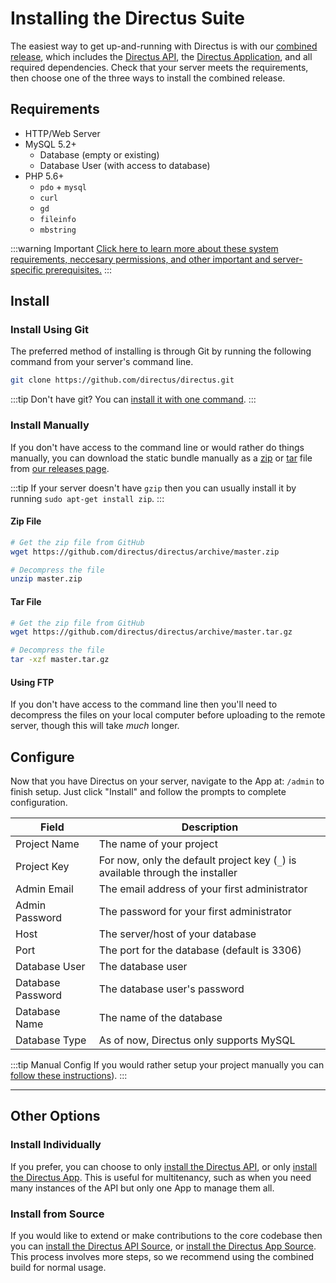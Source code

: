 # Installing the Directus Suite

The easiest way to get up-and-running with Directus is with our [combined release](https://github.com/directus/directus), which includes the [Directus API](https://github.com/directus/api), the [Directus Application](https://github.com/directus/app), and all required dependencies. Check that your server meets the requirements, then choose one of the three ways to install the combined release.

## Requirements

* HTTP/Web Server
* MySQL 5.2+
    * Database (empty or existing)
    * Database User (with access to database)
* PHP 5.6+
    * `pdo` + `mysql`
    * `curl`
    * `gd`
    * `fileinfo`
    * `mbstring`

:::warning Important
[Click here to learn more about these system requirements, neccesary permissions, and other important and server-specific prerequisites.](/api/admin-guide/requirements.md)
:::

## Install

### Install Using Git

The preferred method of installing is through Git by running the following command from your server's command line.

```bash
git clone https://github.com/directus/directus.git
```

:::tip
Don't have git? You can [install it with one command](https://git-scm.com/book/en/v1/Getting-Started-Installing-Git).
:::

### Install Manually

If you don't have access to the command line or would rather do things manually, you can download the static bundle manually as a [zip](https://github.com/directus/directus/archive/master.zip) or [tar](https://github.com/directus/directus/archive/master.tar.gz) file from [our releases page](https://github.com/directus/directus/releases).

:::tip
If your server doesn't have `gzip` then you can usually install it by running `sudo apt-get install zip`.
:::

#### Zip File

```bash
# Get the zip file from GitHub
wget https://github.com/directus/directus/archive/master.zip

# Decompress the file
unzip master.zip
```

#### Tar File

```bash
# Get the zip file from GitHub
wget https://github.com/directus/directus/archive/master.tar.gz

# Decompress the file
tar -xzf master.tar.gz
```

#### Using FTP

If you don't have access to the command line then you'll need to decompress the files on your local computer before uploading to the remote server, though this will take _much_ longer.

## Configure

Now that you have Directus on your server, navigate to the App at: `/admin` to finish setup. Just click "Install" and follow the prompts to complete configuration.

Field          | Description
-------------- | ------------
Project Name   | The name of your project
Project Key    | For now, only the default project key (`_`) is available through the installer
Admin Email    | The email address of your first administrator
Admin Password | The password for your first administrator
Host           | The server/host of your database
Port           | The port for the database (default is 3306)
Database User  | The database user
Database Password | The database user's password
Database Name  | The name of the database
Database Type  | As of now, Directus only supports MySQL

:::tip Manual Config
If you would rather setup your project manually you can [follow these instructions](./api/admin-guide/configure.md)).
:::

---

## Other Options

### Install Individually

If you prefer, you can choose to only [install the Directus API](./api/admin-guide/install.md), or only [install the Directus App](./app/admin-guide/install.md). This is useful for multitenancy, such as when you need many instances of the API but only one App to manage them all.

### Install from Source

If you would like to extend or make contributions to the core codebase then you can [install the Directus API Source](./api/contributor-guide/install-dev.md), or [install the Directus App Source](./app/contributor-guide/install-dev.md). This process involves more steps, so we recommend using the combined build for normal usage.
